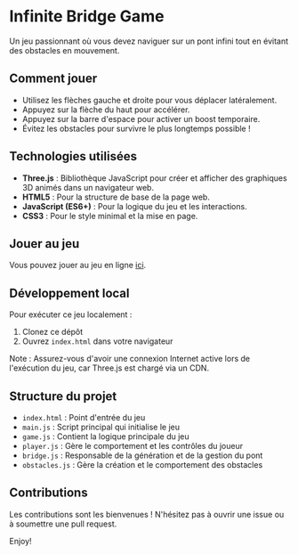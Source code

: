 # Infinite Bridge Game

Un jeu passionnant où vous devez naviguer sur un pont infini tout en évitant des obstacles en mouvement.

## Comment jouer

- Utilisez les flèches gauche et droite pour vous déplacer latéralement.
- Appuyez sur la flèche du haut pour accélérer.
- Appuyez sur la barre d'espace pour activer un boost temporaire.
- Évitez les obstacles pour survivre le plus longtemps possible !

## Technologies utilisées

- **Three.js** : Bibliothèque JavaScript pour créer et afficher des graphiques 3D animés dans un navigateur web.
- **HTML5** : Pour la structure de base de la page web.
- **JavaScript (ES6+)** : Pour la logique du jeu et les interactions.
- **CSS3** : Pour le style minimal et la mise en page.

## Jouer au jeu

Vous pouvez jouer au jeu en ligne [ici](https://kanemamine.github.io/ballon-Game/).

## Développement local

Pour exécuter ce jeu localement :

1. Clonez ce dépôt
2. Ouvrez `index.html` dans votre navigateur

Note : Assurez-vous d'avoir une connexion Internet active lors de l'exécution du jeu, car Three.js est chargé via un CDN.

## Structure du projet

- `index.html` : Point d'entrée du jeu
- `main.js` : Script principal qui initialise le jeu
- `game.js` : Contient la logique principale du jeu
- `player.js` : Gère le comportement et les contrôles du joueur
- `bridge.js` : Responsable de la génération et de la gestion du pont
- `obstacles.js` : Gère la création et le comportement des obstacles

## Contributions

Les contributions sont les bienvenues ! N'hésitez pas à ouvrir une issue ou à soumettre une pull request.

Enjoy!
